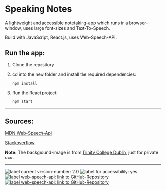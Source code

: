 # Speaking Notes 

A lightweight and accessible notetaking-app which runs in a browser-window, uses large font-sizes and Text-To-Speech. 

Build with JavaScript, React.js, uses Web-Speech-API.


## Run the app:

1. Clone the repository

2. cd into the new folder and install the required dependencies:

   `npm install`

3. Run the React project:
   
    `npm start`


___
## Sources:

[MDN Web-Speech-Api](https://developer.mozilla.org/de/docs/Web/API/SpeechSynthesis)

[Stackoverflow](https://stackoverflow.com)

**Note:** The background-image is from 
[Trinity College Dublin](https://www.tcd.ie), just for private use.

___
<p>
<img src="https://img.shields.io/badge/version:-v.2.0-blue" alt="label current version-number: 2.0"/>
<img src="https://img.shields.io/badge/accessibility-yes-brightgreen" alt="label for accessibility: yes"/>
<a href="https://github.com/mdn/content/blob/main/files/en-us/web/api/web_speech_api/index.md">
    <img src="https://img.shields.io/badge/api-WebSpeechApi-blue" alt="label web-speech-api: link to GitHub-Repository"/>
</a>
<a href="https://reactjs.org">
    <img src="https://img.shields.io/badge/reactjs-blue" alt="label web-speech-api: link to GitHub-Repository"/>
</a>
</p>
